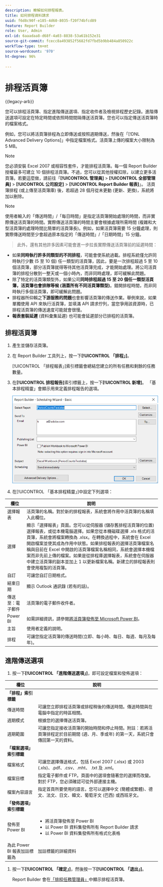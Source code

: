 ```yaml
---
description: 瞭解如何排程報表。
title: 如何排程資料請求
uuid: f6d8c90f-e185-4d60-8035-f20f74bfcd89
feature: Report Builder
role: User, Admin
exl-id: 6aaadaa8-d68f-4a03-8838-53a61b152e31
source-git-commit: fcecc8a493852f5682fd7fbd5b9bb484a850922c
workflow-type: tm+mt
source-wordcount: '970'
ht-degree: 96%

---
```


# 排程活頁簿

{{legacy-arb}}

您可以排程活頁簿、指定進階傳送選項、指定收件者及檢視排程歷史記錄。進階傳送選項可設定在特定時間或依照時間間隔傳送活頁簿。您也可以指定傳送活頁簿時的檔案格式。

例如，您可以將活頁簿排程為立即傳送或按照週期傳送，然後在「[!DNL Advanced Delivery Options]」中指定檔案格式。活頁簿上傳的檔案大小限制為 5 MB。

>[!NOTE]
>
>您必須安裝 Excel 2007 或相容性套件，才能排程活頁簿。每一個 Report Builder 授權最多可建立 10 個排程活頁簿。不過，您可以從其他授權扣除，以建立更多活頁簿。若要這麼做，請前往「**[!UICONTROL 管理員]** > **[!UICONTROL 全部管理員]** > **[!UICONTROL 公司設定]** > **[!UICONTROL Report Builder 報表]**」。 活頁簿排程 (或上傳至活頁簿庫) 後，若超過 28 個月從未更動 (更新、更換)，系統將加以刪除。

>[!NOTE]
>
>使用者輸入的「傳送時間」/「每日時間」是指定活頁簿開始處理的時間，而非實際傳送活頁簿的時間。實際傳送活頁簿的時間主要會根據處理所需時間 (複雜和大型活頁簿的處理時間比簡單的活頁簿長)。例如，如果活頁簿需要 15 分鐘處理，則實際傳送時間至少會超過原本指定的「傳送時間」/「日期時間」15 分鐘。
>>此外，還有其他許多因素可能會進一步拉長實際傳送活頁簿前的延遲時間：
>
> * 如果&#x200B;**同時執行許多同類型的不同排程**，可能會使系統過載。排程系統僅允許同時執行少數 (5 至 10 個) 任一類型的活頁簿，因此，要是一次排程超過 5 至 10 個活頁簿，部分活頁簿就得等待其他活頁簿完成，才能開始處理。將公司活頁簿的排程分散到一整天或一個小時內，而非同時處理，即可緩解此問題。
> * 除了特定的活頁簿類型外，如果公司&#x200B;**同時排程超過 15 至 20 個任一類型活頁簿，活頁簿也會排隊等候 (涵蓋所有不同活頁簿類型)**。錯開排程時間，而非同時執行多個活頁簿，即可緩解此問題。
> * 排程器所仰賴之&#x200B;**下游服務的問題**&#x200B;也會影響活頁簿的傳送作業。舉例來說，如果單獨使用 API 來執行活頁簿，並填滿 API 請求佇列，當您爭用該資源時，已排程活頁簿的傳送速度可能就會很慢。
> * **報表套裝延遲** (資料彙集延遲) 也可能會延遲部分已排程的活頁簿。

## 排程活頁簿

1. 產生並儲存活頁簿。
1. 在 Report Builder 工具列上，按一下&#x200B;**[!UICONTROL 「排程」]**。

   [!UICONTROL 「排程報表」]索引標籤會總結您建立的所有任務和剩餘的任務數量。
1. 在&#x200B;**[!UICONTROL 排程報告]**&#x200B;索引標籤上，按一下&#x200B;**[!UICONTROL 新增]**。 「基本排程精靈」會顯示用來定義排程報告的選項。

   ![顯示[基本排程精靈]的熒幕擷圖。](assets/simple-schedule-wizard.png)

1. 在[!UICONTROL 「基本排程精靈」]中設定下列選項：

| 欄位 | 說明 |
|--- |--- |
| 選擇報表 | 活頁簿的名稱。對於新的排程報表，系統會將作用中活頁簿的名稱填入此欄位。 |
| 選擇 | 顯示「選擇報表」頁面。您可以從伺服器 (儲存舊排程活頁簿的位置) 選擇報表，或從本機電腦選擇。如果您從本機磁碟選擇 .xls 格式的活頁簿，系統會將檔案轉換為 .xlsx。在轉換過程中，系統會在 Excel 開啟檔案並使其成為作用中狀態。如果排程報表的選擇活頁簿檔案名稱與目前在 Excel 中開啟的活頁簿檔案名稱相同，系統會選擇本機檔案而非先前上傳的檔案。如果是從排程庫選擇報表，系統會在伺服器中建立活頁簿的副本並加上 1 以更新檔案名稱。新建立的排程報表則會使用複製的活頁簿。 |
| 自訂 | 可讓您自訂日期格式。 |
| 結束日期 | 顯示 Outlook 通訊錄 (若有的話)。 |
| 傳送至：電子郵件 | 活頁簿的電子郵件收件者。 |
| Power BI | 如需詳細資訊，請參閱[將活頁簿發佈至 Microsoft Power BI](/help/analyze/legacy-report-builder/c-publish-power-bi/integration-power-bi.md)。 |
| 主旨 | 使用者定義的說明。 |
| 排程 | 可讓您指定活頁簿的傳送時間(立即、每小時、每日、每週、每月及每年)。 |

## 進階傳送選項

1. 按一下&#x200B;**[!UICONTROL 「進階傳送選項」]**，即可設定檔案和發佈選項：

| 欄位 | 說明 |
|--- |--- |
| **「排程」索引標籤** |  |
| 傳送時間 | 可讓您立即排程活頁簿或排程稍後的傳送時間。傳送時間與在電腦中指定的時區相關。 |
| 週期模式 | 根據您的選擇傳送活頁簿。 |
| 週期範圍 | 可讓您指定接收活頁簿的開始時間和停止時間。附註：若將活頁簿排程定於目前期間 (週、月、季或年) 的第一天，系統只會傳回第一天的資料。 |
| **「檔案選項」索引標籤** |  |
| 檔案格式 | 可讓您選擇傳送格式，包括 Excel 2007 (.xlsx) 或 2003 (.xls)、.pdf、.csv、.mht、 .txt 及 .xml。 |
| 檔案目標 | 指定電子郵件或 FTP。頁面中的選項會隨著您的選擇而改變。對於 FTP，您必須確認可從外部連接主機。 |
| 檔案內容語言 | 指定首頁所要使用的語言。您可以選擇中文 (簡體或繁體)、德文、法文、日文、韓文、葡萄牙文 (巴西) 或西班牙文。 |
| **「發佈選項」索引標籤** |  |
| 發佈至 Power BI | <ul><li>將活頁簿發佈至 Power BI</li><li>以 Power BI 資料集發佈所有 Report Builder 請求</li><li>以 Power BI 資料集發佈所有格式化表格</li></ul> |
| 為此 Power BI 報表加註標籤為 | 加註標籤的詳細資料 |

1. 按一下&#x200B;**[!UICONTROL 「確定」]**，然後按一下&#x200B;**[!UICONTROL 「退出」]**。

   Report Builder 會在[「排程任務管理員」](/help/analyze/legacy-report-builder/r-arb-scheduled-reports.md)中顯示排程活頁簿。
